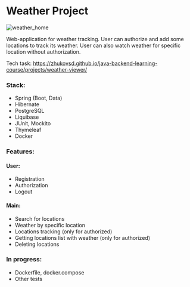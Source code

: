 # Weather Project

![weather_home](https://github.com/user-attachments/assets/b4fd0b87-fc80-4aee-ad0e-5370ec04685b)

Web-application for weather tracking.
User can authorize and add some locations to track its weather.
User can also watch weather for specific location without authorization.

Tech task: https://zhukovsd.github.io/java-backend-learning-course/projects/weather-viewer/

### Stack:

- Spring (Boot, Data)
- Hibernate
- PostgreSQL
- Liquibase 
- JUnit, Mockito
- Thymeleaf
- Docker

### Features:

#### User:

- Registration
- Authorization
- Logout

#### Main:

- Search for locations
- Weather by specific location
- Locations tracking (only for authorized)
- Getting locations list with weather (only for authorized)
- Deleting locations

### In progress:

- Dockerfile, docker.compose
- Other tests
